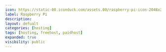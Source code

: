 ```yaml
---
icon: https://static-00.iconduck.com/assets.00/raspberry-pi-icon-2048x2048-p0y4r07x.png
label: Raspberry Pi
description: 
layout: defualt
categories: [hosting]
tags: [hosting, freehost, paidhost]
expanded: true
visibility: public
---
```

